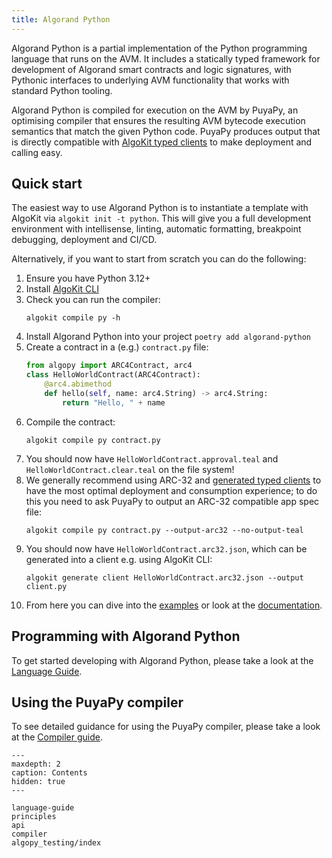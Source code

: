 ```yaml
---
title: Algorand Python
---
```


Algorand Python is a partial implementation of the Python programming language that runs on the AVM. It includes a statically typed framework for development of Algorand smart contracts and logic signatures, with Pythonic interfaces to underlying AVM functionality that works with standard Python tooling.

Algorand Python is compiled for execution on the AVM by PuyaPy, an optimising compiler that ensures the resulting AVM bytecode execution semantics that match the given Python code. PuyaPy produces output that is directly compatible with [AlgoKit typed clients](https://github.com/algorandfoundation/algokit-cli/blob/main/docs/features/generate#1-typed-clients) to make deployment and calling easy.

## Quick start

The easiest way to use Algorand Python is to instantiate a template with AlgoKit via `algokit init -t python`. This will give you a full development environment with intellisense, linting, automatic formatting, breakpoint debugging, deployment and CI/CD.

Alternatively, if you want to start from scratch you can do the following:

1. Ensure you have Python 3.12+
2. Install [AlgoKit CLI](https://github.com/algorandfoundation/algokit-cli?tab=readme-ov-file#install)
3. Check you can run the compiler:
   ```shell
   algokit compile py -h
   ```
4. Install Algorand Python into your project `poetry add algorand-python`
5. Create a contract in a (e.g.) `contract.py` file:
   ```python
   from algopy import ARC4Contract, arc4
   class HelloWorldContract(ARC4Contract):
       @arc4.abimethod
       def hello(self, name: arc4.String) -> arc4.String:
           return "Hello, " + name
   ```
6. Compile the contract:
   ```shell
   algokit compile py contract.py
   ```
7. You should now have `HelloWorldContract.approval.teal` and `HelloWorldContract.clear.teal` on the file system!
8. We generally recommend using ARC-32 and [generated typed clients](https://github.com/algorandfoundation/algokit-cli/blob/main/docs/features/generate#1-typed-clients) to have the most optimal deployment and consumption experience; to do this you need to ask PuyaPy to output an ARC-32 compatible app spec file:
   ```shell
   algokit compile py contract.py --output-arc32 --no-output-teal
   ```
9. You should now have `HelloWorldContract.arc32.json`, which can be generated into a client e.g. using AlgoKit CLI:
   ```shell
   algokit generate client HelloWorldContract.arc32.json --output client.py
   ```
10. From here you can dive into the [examples](https://github.com/algorandfoundation/puya/tree/main/examples) or look at the [documentation](https://algorandfoundation.github.io/puya/).

## Programming with Algorand Python

To get started developing with Algorand Python, please take a look at the [Language Guide](./language-guide).

## Using the PuyaPy compiler

To see detailed guidance for using the PuyaPy compiler, please take a look at the [Compiler guide](./compiler).

```{toctree}
---
maxdepth: 2
caption: Contents
hidden: true
---

language-guide
principles
api
compiler
algopy_testing/index
```
